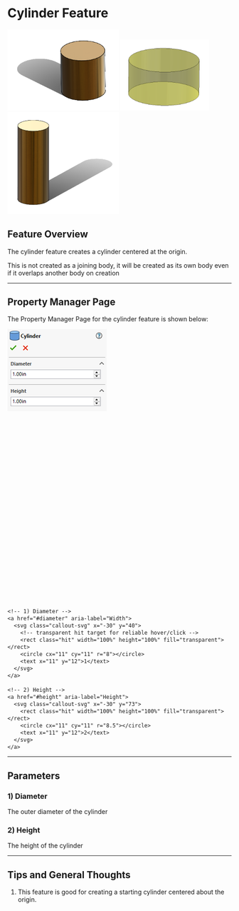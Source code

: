 # Cylinder Feature

<p align="left">
  <img src="/demo-images/cylinder1.png" width="250">
  <img src="/demo-images/cylinder2.png" width="200">
  <img src="/demo-images/cylinder3.png" width="250">
</p>

## Feature Overview

The cylinder feature creates a cylinder centered at the origin.

This is not created as a joining body, it will be created as its own body even if it overlaps another body on creation

---

## Property Manager Page

The Property Manager Page for the cylinder feature is shown below:

<div class="image-annot"
     style="--image-max-width: 300px;
            --overlay-width: 500px;
            --callout-size: 22px;
            --callout-stroke: 2px;
            --callout-font-size: 13px;
            --callout-stroke-color: red;
            --callout-text-color: red;
            --callout-stroke-hover: blue;
            --callout-text-hover: blue;">
  <img src="/images/cylinder-pmp.png" alt="Cylinder Property Manager Page">

  <!-- Scalable overlay aligned to the image -->
  <svg viewBox="0 0 120 100" preserveAspectRatio="xMidYMid meet" aria-hidden="true">

    <!-- 1) Diameter -->
    <a href="#diameter" aria-label="Width">
      <svg class="callout-svg" x="-30" y="40">
        <!-- transparent hit target for reliable hover/click -->
        <rect class="hit" width="100%" height="100%" fill="transparent"></rect>
        <circle cx="11" cy="11" r="8"></circle>
        <text x="11" y="12">1</text>
      </svg>
    </a>

    <!-- 2) Height -->
    <a href="#height" aria-label="Height">
      <svg class="callout-svg" x="-30" y="73">
        <rect class="hit" width="100%" height="100%" fill="transparent"></rect>
        <circle cx="11" cy="11" r="8.5"></circle>
        <text x="11" y="12">2</text>
      </svg>
    </a>

  </svg>
</div>

---

## Parameters

### <a id="diameter"></a>1) Diameter
The outer diameter of the cylinder

### <a id="height"></a>2) Height
The height of the cylinder

---

## Tips and General Thoughts

1. This feature is good for creating a starting cylinder centered about the origin.


